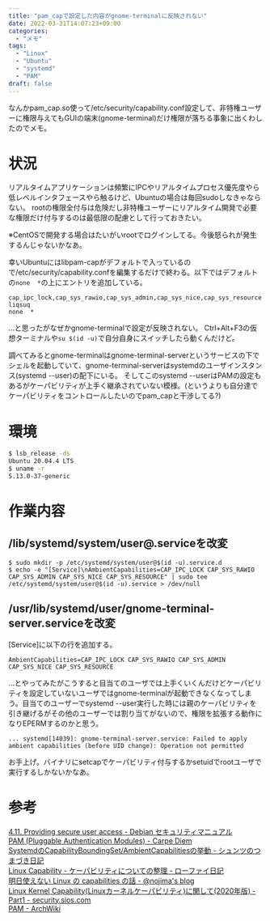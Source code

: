 ```yaml
---
title: "pam_capで設定した内容がgnome-terminalに反映されない"
date: 2022-03-31T14:07:23+09:00
categories:
  - "メモ"
tags:
  - "Linux"
  - "Ubuntu"
  - "systemd"
  - "PAM"
draft: false
---
```


なんかpam_cap.so使って/etc/security/capability.conf設定して、非特権ユーザーに権限与えてもGUIの端末(gnome-terminal)だけ権限が落ちる事象に出くわしたのでメモ。

<!--more-->

# 状況

リアルタイムアプリケーションは頻繁にIPCやリアルタイムプロセス優先度やら低レベルインタフェースやら触るけど、Ubuntuの場合は毎回sudoしなきゃならない。
rootの権限全付与は危険だし非特権ユーザーにリアルタイム開発で必要な権限だけ付与するのは最低限の配慮として行っておきたい。

※CentOSで開発する場合はたいがいrootでログインしてる。今後怒られが発生するんじゃないかなあ。

幸いUbuntuにはlibpam-capがデフォルトで入っているので/etc/security/capability.confを編集するだけで終わる。以下ではデフォルトの`none  *`の上にエントリを追加している。
```
cap_ipc_lock,cap_sys_rawio,cap_sys_admin,cap_sys_nice,cap_sys_resource  liqsuq
none  *
```

…と思ったがなぜかgnome-terminalで設定が反映されない。
Ctrl+Alt+F3の仮想ターミナルや`su $(id -u)`で自分自身にスイッチしたら動くんだけど。

調べてみるとgnome-terminalはgnome-terminal-serverというサービスの下でシェルを起動していて、gnome-terminal-serverはsystemdのユーザインスタンス(systemd --user)の配下にいる。
そしてこのsystemd --userはPAMの設定もあるがケーパビリティが上手く継承されていない模様。(というよりも自分達でケーパビリティをコントロールしたいのでpam_capと干渉してる?)

# 環境

``` bash
$ lsb_release -ds
Ubuntu 20.04.4 LTS
$ uname -r
5.13.0-37-generic
```

# 作業内容
## /lib/systemd/system/user@.serviceを改変
```
$ sudo mkdir -p /etc/systemd/system/user@$(id -u).service.d
$ echo -e "[Service]\nAmbientCapabilities=CAP_IPC_LOCK CAP_SYS_RAWIO CAP_SYS_ADMIN CAP_SYS_NICE CAP_SYS_RESOURCE" | sudo tee /etc/systemd/system/user@$(id -u).service > /dev/null
```

## /usr/lib/systemd/user/gnome-terminal-server.serviceを改変
[Service]に以下の行を追加する。
```
AmbientCapabilities=CAP_IPC_LOCK CAP_SYS_RAWIO CAP_SYS_ADMIN CAP_SYS_NICE CAP_SYS_RESOURCE
```

…とやってみたがこうすると目当てのユーザでは上手くいくんだけどケーパビリティを設定していないユーザではgnome-terminalが起動できなくなってしまう。目当てのユーザーでsystemd --user実行した時には親のケーパビリティを引き継げるがその他のユーザーでは割り当てがないので、権限を拡張する動作になりEPERMするのかと思う。

``` 
... systemd[14039]: gnome-terminal-server.service: Failed to apply ambient capabilities (before UID change): Operation not permitted
```

お手上げ。バイナリにsetcapでケーパビリティ付与するかsetuidでrootユーザで実行するしかないかなあ。

# 参考
[4.11. Providing secure user access - Debian セキュリティマニュアル](https://www.debian.org/doc/manuals/securing-debian-manual/ch04s11.ja.html)  
[PAM (Pluggable Authentication Modules) - Carpe Diem](https://christina04.hatenablog.com/entry/pluggable-authentication-module)  
[SystemdのCapabilityBoundingSet/AmbientCapabilitiesの挙動 - シュンツのつまづき日記](https://gloryof.hatenablog.com/entry/2018/10/27/104711)  
[Linux Capability - ケーパビリティについての整理 - ローファイ日記](https://udzura.hatenablog.jp/entry/2016/06/24/181852)  
[明日使えない Linux の capabilities の話 - @nojima's blog](https://nojima.hatenablog.com/entry/2016/12/03/000000)  
[Linux Kernel Capability(Linuxカーネルケーパビリティ)に関して(2020年版) - Part1 - security.sios.com](https://security.sios.com/security/os-db/capability-info-20200701.html)  
[PAM - ArchWiki](https://wiki.archlinux.jp/index.php/PAM)